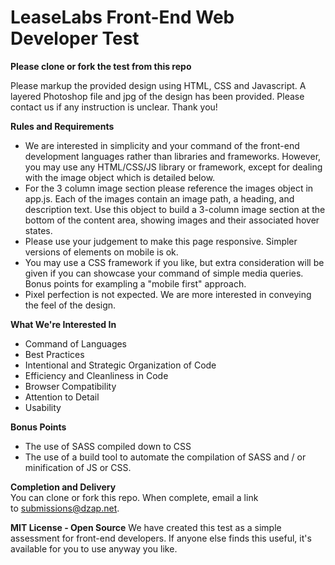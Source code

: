 LeaseLabs Front-End Web Developer Test
=============================

**Please clone or fork the test from this repo**

Please markup the provided design using HTML, CSS and Javascript. A layered Photoshop file and jpg of the design has been provided. Please contact us if any instruction is unclear. Thank you!

**Rules and Requirements**
+ We are interested in simplicity and your command of the front-end development languages rather than libraries and frameworks. However, you may use any HTML/CSS/JS library or framework, except for dealing with the image object which is detailed below.
+ For the 3 column image section please reference the images object in app.js. Each of the images contain an image path, a heading, and description text. Use this object to build a 3-column image section at the bottom of the content area, showing images and their associated hover states.
+ Please use your judgement to make this page responsive. Simpler versions of elements on mobile is ok.
+ You may use a CSS framework if you like, but extra consideration will be given if you can showcase your command of simple media queries. Bonus points for exampling a "mobile first" approach.
+ Pixel perfection is not expected. We are more interested in conveying the feel of the design.


**What We're Interested In**
+ Command of Languages
+ Best Practices
+ Intentional and Strategic Organization of Code
+ Efficiency and Cleanliness in Code
+ Browser Compatibility
+ Attention to Detail
+ Usability

**Bonus Points**
+ The use of SASS compiled down to CSS
+ The use of a build tool to automate the compilation of SASS and / or minification of JS or CSS.

**Completion and Delivery**  
You can clone or fork this repo. When complete, email a link to submissions@dzap.net.

**MIT License - Open Source**
We have created this test as a simple assessment for front-end developers. If anyone else finds this useful, it's available for you to use anyway you like.

